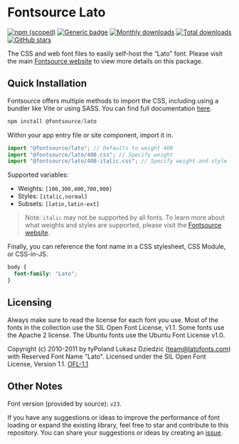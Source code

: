 # Fontsource Lato

[![npm (scoped)](https://img.shields.io/npm/v/@fontsource/lato?color=brightgreen)](https://www.npmjs.com/package/@fontsource/lato) [![Generic badge](https://img.shields.io/badge/fontsource-passing-brightgreen)](https://github.com/fontsource/fontsource) [![Monthly downloads](https://badgen.net/npm/dm/@fontsource/lato)](https://github.com/fontsource/fontsource) [![Total downloads](https://badgen.net/npm/dt/@fontsource/lato)](https://github.com/fontsource/fontsource) [![GitHub stars](https://img.shields.io/github/stars/fontsource/fontsource.svg?style=social&label=Star)](https://github.com/fontsource/fontsource/stargazers)

The CSS and web font files to easily self-host the “Lato” font. Please visit the main [Fontsource website](https://fontsource.org/fonts/lato) to view more details on this package.

## Quick Installation

Fontsource offers multiple methods to import the CSS, including using a bundler like Vite or using SASS. You can find full documentation [here](https://fontsource.org/docs/getting-started/introduction).

```javascript
npm install @fontsource/lato
```

Within your app entry file or site component, import it in.

```javascript
import "@fontsource/lato"; // Defaults to weight 400
import "@fontsource/lato/400.css"; // Specify weight
import "@fontsource/lato/400-italic.css"; // Specify weight and style
```

Supported variables:
- Weights: `[100,300,400,700,900]`
- Styles: `[italic,normal]`
- Subsets: `[latin,latin-ext]`

> Note: `italic` may not be supported by all fonts. To learn more about what weights and styles are supported, please visit the [Fontsource website](https://fontsource.org/fonts/lato).

Finally, you can reference the font name in a CSS stylesheet, CSS Module, or CSS-in-JS.

```css
body {
  font-family: "Lato";
}
```

## Licensing
Always make sure to read the license for each font you use. Most of the fonts in the collection use the SIL Open Font License, v1.1. Some fonts use the Apache 2 license. The Ubuntu fonts use the Ubuntu Font License v1.0.

Copyright (c) 2010-2011 by tyPoland Lukasz Dziedzic (team@latofonts.com) with Reserved Font Name "Lato". Licensed under the SIL Open Font License, Version 1.1.
[OFL-1.1](http://scripts.sil.org/OFL)

## Other Notes
Font version (provided by source): `v23`.

If you have any suggestions or ideas to improve the performance of font loading or expand the existing library, feel free to star and contribute to this repository. You can share your suggestions or ideas by creating an [issue](https://github.com/fontsource/fontsource/issues).